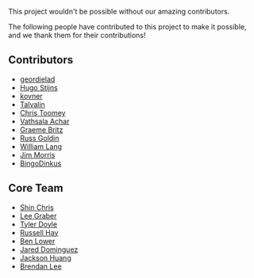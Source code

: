 This project wouldn't be possible without our amazing contributors.

The following people have contributed to this project to make it possible, and we thank them for their contributions!

## Contributors

* [geordielad](https://github.com/geordielad)
* [Hugo Stijns](https://github.com/hugoboos)
* [kovner](https://github.com/kovner)
* [Talvalin](https://github.com/Talvalin)
* [Chris Toomey](https://github.com/cmtoomey)
* [Vathsala Achar](https://github.com/VathsalaAchar)
* [Graeme Britz](https://github.com/grbritz)
* [Russ Goldin](https://github.com/tagyoureit)
* [William Lang](https://github.com/williamlang)
* [Jim Morris](https://github.com/jimbodriven)
* [BingoDinkus](https://githib.com/BingoDinkus)

## Core Team

* [Shin Chris](https://github.com/shinchris)
* [Lee Graber](https://github.com/lgraber)
* [Tyler Doyle](https://github.com/t8y8)
* [Russell Hay](https://github.com/RussTheAerialist)
* [Ben Lower](https://github.com/benlower)
* [Jared Dominguez](https://github.com/jdomingu)
* [Jackson Huang](https://github.com/jz-huang)
* [Brendan Lee](https://github.com/lbrendanl)
